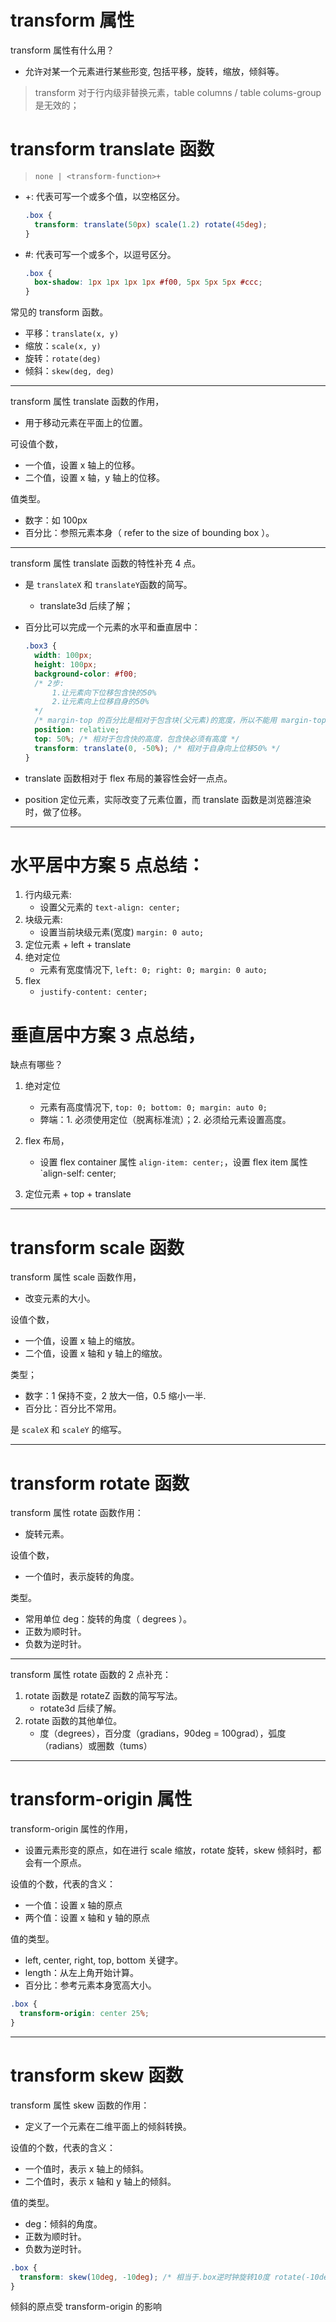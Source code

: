 # transform 属性

transform 属性有什么用？

- 允许对某一个元素进行某些形变, 包括平移，旋转，缩放，倾斜等。

> transform 对于行内级非替换元素，table columns / table colums-group 是无效的；

# transform translate 函数

> `none | <transform-function>+`

- +: 代表可写一个或多个值，以空格区分。

  ```css
  .box {
    transform: translate(50px) scale(1.2) rotate(45deg);
  }
  ```

- #: 代表可写一个或多个，以逗号区分。

  ```css
  .box {
    box-shadow: 1px 1px 1px 1px #f00, 5px 5px 5px #ccc;
  }
  ```

常见的 transform 函数。

- 平移：`translate(x, y)`
- 缩放：`scale(x, y)`
- 旋转：`rotate(deg)`
- 倾斜：`skew(deg, deg)`

---

transform 属性 translate 函数的作用，

- 用于移动元素在平面上的位置。

可设值个数，

- 一个值，设置 x 轴上的位移。
- 二个值，设置 x 轴，y 轴上的位移。

值类型。

- 数字：如 100px
- 百分比：参照元素本身（ refer to the size of bounding box ）。

---

transform 属性 translate 函数的特性补充 4 点。

- 是 `translateX` 和 `translateY`函数的简写。

  - translate3d 后续了解；

- 百分比可以完成一个元素的水平和垂直居中：

  ```css
  .box3 {
    width: 100px;
    height: 100px;
    background-color: #f00;
    /* 2步:
        1.让元素向下位移包含快的50%
        2.让元素向上位移自身的50%
    */
    /* margin-top 的百分比是相对于包含块(父元素)的宽度，所以不能用 margin-top */
    position: relative;
    top: 50%; /* 相对于包含快的高度，包含快必须有高度 */
    transform: translate(0, -50%); /* 相对于自身向上位移50% */
  }
  ```

- translate 函数相对于 flex 布局的兼容性会好一点点。

- position 定位元素，实际改变了元素位置，而 translate 函数是浏览器渲染时，做了位移。

---

# 水平居中方案 5 点总结：

1. 行内级元素:
   - 设置父元素的 `text-align: center;`
2. 块级元素:
   - 设置当前块级元素(宽度) `margin: 0 auto;`
3. 定位元素 + left + translate
4. 绝对定位
   - 元素有宽度情况下, `left: 0; right: 0; margin: 0 auto;`
5. flex
   - `justify-content: center;`

# 垂直居中方案 3 点总结，

缺点有哪些？

1. 绝对定位
   - 元素有高度情况下, `top: 0; bottom: 0; margin: auto 0;`
   * 弊端：1. 必须使用定位（脱离标准流）；2. 必须给元素设置高度。
2. flex 布局，

   - 设置 flex container 属性 `align-item: center;`，设置 flex item 属性 `align-self: center;

3. 定位元素 + top + translate

---

# transform scale 函数

transform 属性 scale 函数作用，

- 改变元素的大小。

设值个数，

- 一个值，设置 x 轴上的缩放。
- 二个值，设置 x 轴和 y 轴上的缩放。

类型；

- 数字：1 保持不变，2 放大一倍，0.5 缩小一半.
- 百分比：百分比不常用。

是 `scaleX` 和 `scaleY` 的缩写。

---

# transform rotate 函数

transform 属性 rotate 函数作用：

- 旋转元素。

设值个数，

- 一个值时，表示旋转的角度。

类型。

- 常用单位 deg：旋转的角度（ degrees ）。
- 正数为顺时针。
- 负数为逆时针。

---

transform 属性 rotate 函数的 2 点补充：

1. rotate 函数是 rotateZ 函数的简写写法。
   - rotate3d 后续了解。
2. rotate 函数的其他单位。
   - 度（degrees），百分度（gradians，90deg = 100grad），弧度（radians）或圈数（tums）

---

# transform-origin 属性

transform-origin 属性的作用，

- 设置元素形变的原点，如在进行 scale 缩放，rotate 旋转，skew 倾斜时，都会有一个原点。

设值的个数，代表的含义：

- 一个值：设置 x 轴的原点
- 两个值：设置 x 轴和 y 轴的原点

值的类型。

- left, center, right, top, bottom 关键字。
- length：从左上角开始计算。
- 百分比：参考元素本身宽高大小。

```css
.box {
  transform-origin: center 25%;
}
```

---

# transform skew 函数

transform 属性 skew 函数的作用：

- 定义了一个元素在二维平面上的倾斜转换。

设值的个数，代表的含义：

- 一个值时，表示 x 轴上的倾斜。
- 二个值时，表示 x 轴和 y 轴上的倾斜。

值的类型。

- deg：倾斜的角度。
- 正数为顺时针。
- 负数为逆时针。

```css
.box {
  transform: skew(10deg, -10deg); /* 相当于.box逆时钟旋转10度 rotate(-10deg) */
}
```

倾斜的原点受 transform-origin 的影响
